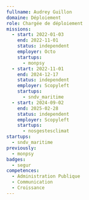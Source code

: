 ```yaml
---
fullname: Audrey Guillon
domaine: Déploiement
role: Chargée de déploiement
missions:
  - start: 2022-01-03
    end: 2022-11-01
    status: independent
    employer: Octo
    startups:
      - monpsy
  - start: 2022-11-01
    end: 2024-12-17
    status: independent
    employer: Scopyleft
    startups:
      - sndv_maritime
  - start: 2024-09-02
    end: 2025-02-28
    status: independent
    employer: Scopyleft
    startups:
      - nosgestesclimat
startups:
  - sndv_maritime
previously:
  - monpsy
badges:
  - segur
competences:
  - Administration Publique
  - Communication
  - Croissance
---
```

